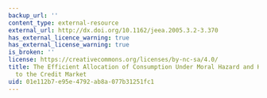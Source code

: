 ```yaml
---
backup_url: ''
content_type: external-resource
external_url: http://dx.doi.org/10.1162/jeea.2005.3.2-3.370
has_external_licence_warning: true
has_external_license_warning: true
is_broken: ''
license: https://creativecommons.org/licenses/by-nc-sa/4.0/
title: The Efficient Allocation of Consumption Under Moral Hazard and Hidden Access
  to the Credit Market
uid: 01e112b7-e95e-4792-ab8a-077b31251fc1
---
```

